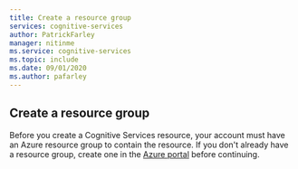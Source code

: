 ```yaml
---
title: Create a resource group
services: cognitive-services
author: PatrickFarley
manager: nitinme
ms.service: cognitive-services
ms.topic: include
ms.date: 09/01/2020
ms.author: pafarley
---
```


## Create a resource group

Before you create a Cognitive Services resource, your account must have an Azure resource group to contain the resource. If you don't already have a resource group, create one in the [Azure portal](https://portal.azure.com/) before continuing.
